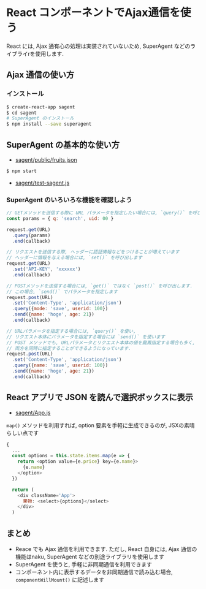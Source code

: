 # React コンポーネントでAjax通信を使う
React には, Ajax 通有心の処理は実装されていないため, SuperAgent などのライブライrを使用します.

## Ajax 通信の使い方

### インストール

```bash
$ create-react-app sagent
$ cd sagent
# SuperAgent のインストール
$ npm install --save superagent
```

## SuperAgent の基本的な使い方

- [sagent/public/fruits.json](examples/sagent/public/fruits.json)

```bash
$ npm start
```

- [sagent/test-sagent.js](sagent/src/test-sagent.js)

### SuperAgent のいろいろな機能を確認しよう

```js
// GETメソッドを送信する際に URL パラメータを指定したい場合には, `query()` を呼び出します
const params = { q: 'search', uid: 00 }

request.get(URL)
  .query(params)
  .end(callback)

// リクエストを送信する際, ヘッダーに認証情報などをつけることが増えています
// ヘッダーに情報を与える場合には, `set()` を呼び出します
request.get(URL)
  .set('API-KEY', 'xxxxxx')
  .end(callback)

// POSTメソッドを送信する場合には, `get()` ではなく `post()` を呼び出します.
// この場合, `send()` でパラメータを指定します
request.post(URL)
  .set('Content-Type', 'application/json')
  .query({mode: 'save', userid: 100})
  .send({name: 'hoge', age: 21})
  .end(callback)

// URLパラメータを指定する場合には, `query()` を使い, 
// リクエスト本体にパラメータを指定する場合には `send()` を使います
// POST メソッドでも, URLパラメータとリクエスト本体の値を龍鳳指定する場合も多く,
// 両方を同時に指定することができるようになっています.
request.post(URL)
  .set('Content-Type', 'application/json')
  .query({name: 'save', userid: 100})
  .send({name: 'hoge', age: 21})
  .end(callback)
```

## React アプリで JSON を読んで選択ボックスに表示

- [sagent/App.js](examples/sagent/src/App.js)

`map()` メソッドを利用すれば, option 要素を手軽に生成できるのが, JSXの素晴らしい点です

```js
{
  ...
  const options = this.state.items.map(e => {
    return <option value={e.price} key={e.name}>
      {e.name}
    </option>
  })

  return (
    <div className='App'>
      果物: <select>{options}</select>
    </div>
  )
```

## まとめ
- Reace でも Ajax 通信を利用できます. ただし, React 自身には, Ajax 通信の機能はnaku, SuperAgent などの別途ライブラリを使用します
- SuperAgent を使うと, 手軽に非同期通信を利用できます
- コンポーネント内に表示するデータを非同期通信で読み込む場合, `componentWillMount()` に記述します
